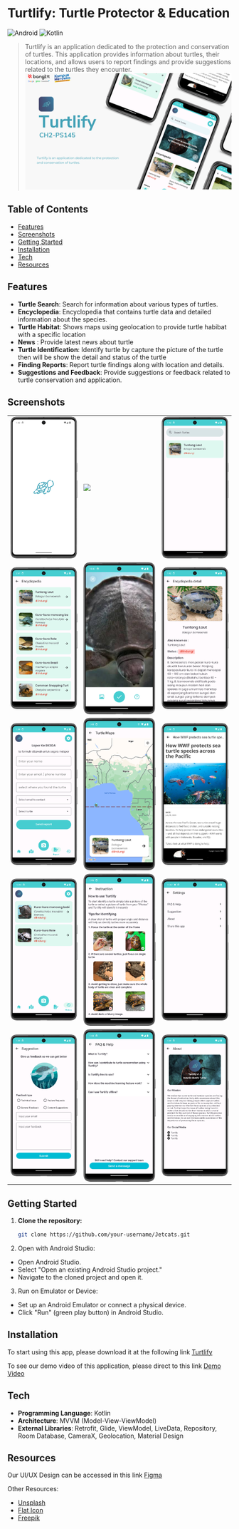 # Turtlify: Turtle Protector & Education
![Android](https://img.shields.io/badge/Android-3DDC84.svg?style=for-the-badge&logo=Android&logoColor=white)
![Kotlin](https://img.shields.io/badge/Kotlin-7F52FF.svg?style=for-the-badge&logo=Kotlin&logoColor=white)

> Turtlify is an application dedicated to the protection and conservation of turtles. This application provides information about turtles, their locations, and allows users to report findings and provide suggestions related to the turtles they encounter.
![Preview Turtlify App](https://github.com/Turtlify-Capstone/.github/blob/main/profile/screenshots/TurtlifyHeader.png)

## Table of Contents

- [Features](#features)
- [Screenshots](#screenshots)
- [Getting Started](#getting-started)
- [Installation](#installation)
- [Tech](#tech)
- [Resources](#resources)

## Features

- **Turtle Search**: Search for information about various types of turtles.
- **Encyclopedia**: Encyclopedia that contains turtle data and detailed information about the species.
- **Turtle Habitat**: Shows maps using geolocation to provide turtle habibat with a specific location
- **News** : Provide latest news about turtle
- **Turtle Identification**: Identify turtle by capture the picture of the turtle then will be show the detail and status of the turtle
- **Finding Reports**: Report turtle findings along with location and details.
- **Suggestions and Feedback**: Provide suggestions or feedback related to turtle conservation and application.

## Screenshots

<table>
  <tr>
    <td><img src="https://github.com/Turtlify-Capstone/.github/blob/main/profile/screenshots/SplashScreen.png" ></td>
    <td><img src="https://github.com/Turtlify-Capstone/.github/blob/main/profile/screenshots/Homescreen.png" ></td>
    <td><img src="https://github.com/Turtlify-Capstone/.github/blob/main/profile/screenshots/Search.png" ></td>
  </tr>
  <tr>
    <td><img src="https://github.com/Turtlify-Capstone/.github/blob/main/profile/screenshots/Encyclopedia1.png"></td>
    <td><img src="https://github.com/Turtlify-Capstone/.github/blob/main/profile/screenshots/Camera1.png"></td>
    <td><img src="https://github.com/Turtlify-Capstone/.github/blob/main/profile/screenshots/EncyclopediaDetail.png" ></td>
  </tr>
  <tr>
    <td><img src="https://github.com/Turtlify-Capstone/.github/blob/main/profile/screenshots/Report.png"></td>
    <td><img src="https://github.com/Turtlify-Capstone/.github/blob/main/profile/screenshots/Maps.png"></td>
    <td><img src="https://github.com/Turtlify-Capstone/.github/blob/main/profile/screenshots/News.png" ></td>
  </tr>
  <tr>
    <td><img src="https://github.com/Turtlify-Capstone/.github/blob/main/profile/screenshots/History1.png"></td>
    <td><img src="https://github.com/Turtlify-Capstone/.github/blob/main/profile/screenshots/Instruction.png"></td>
    <td><img src="https://github.com/Turtlify-Capstone/.github/blob/main/profile/screenshots/Settings.png" ></td>
  </tr>
  </tr>
    <tr>
    <td><img src="https://github.com/Turtlify-Capstone/.github/blob/main/profile/screenshots/Suggestion.png"></td>
    <td><img src="https://github.com/Turtlify-Capstone/.github/blob/main/profile/screenshots/FAQ.png"></td>
    <td><img src="https://github.com/Turtlify-Capstone/.github/blob/main/profile/screenshots/About.png" ></td>
  </tr>
 </table>

## Getting Started
1. **Clone the repository:**
   ```bash
   git clone https://github.com/your-username/Jetcats.git
2. Open with Android Studio:
- Open Android Studio.
- Select "Open an existing Android Studio project."
- Navigate to the cloned project and open it.
3. Run on Emulator or Device:
- Set up an Android Emulator or connect a physical device.
- Click "Run" (green play button) in Android Studio.

## Installation

To start using this app, please download it at the following link [Turtlify](https://drive.google.com/drive/folders/14VPphUcCXfZ5YwwG4nDwLbGRrL8mlngO?usp=drive_link)

To see our demo video of this application, please direct to this link [Demo Video](https://drive.google.com/drive/folders/1nrjfOhWwFcAlWJwJxHsnPL3g2XavbZBR?usp=sharing)


## Tech
- **Programming Language**: Kotlin
- **Architecture**: MVVM (Model-View-ViewModel)
- **External Libraries**: Retrofit, Glide, ViewModel, LiveData, Repository, Room Database, CameraX, Geolocation, Material Design

## Resources

Our UI/UX Design can be accessed in this link [Figma](https://www.figma.com/file/U9xdxmxN4awJrdZNBWbH3g/UI%2FUX?type=design&node-id=242%3A78&mode=design&t=D4KXbXk637CQmZ8C-1)

Other Resources:
- [Unsplash](https://unsplash.com/)
- [Flat Icon](https://www.flaticon.com/)
- [Freepik](https://www.freepik.com/)
